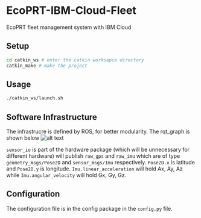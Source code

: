 # EcoPRT-IBM-Cloud-Fleet
EcoPRT fleet management system with IBM Cloud



## Setup
``` bash
cd catkin_ws # enter the catkin worksapce directory
catkin_make # make the project
```

## Usage
``` bash
./catkin_ws/launch.sh
```

## Software Infrastructure
The infrastrucre is defined by ROS, for better modularity. The rqt_graph is shown below
![alt text](http://url/to/img.png) 

`sensor_io` is part of the hardware package (which will be unnecessary for different hardware) will publish `raw_gps` and `raw_imu` which are of type `geometry_msgs/Pose2D` and `sensor_msgs/Imu` respectively. `Pose2D.x` is latitude and `Pose2D.y` is longitude. `Imu.linear_acceleration` will hold Ax, Ay, Az while `Imu.angular_velocity` will hold Gx, Gy, Gz.



## Configuration
The configuration file is in the config package in the ```config.py``` file.
